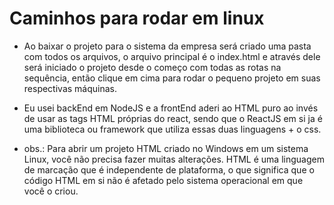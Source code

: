 # Caminhos para rodar em linux

- Ao baixar o projeto para o sistema da empresa será criado uma pasta com todos os arquivos, o arquivo principal é o index.html e através dele será iniciado o projeto desde o começo com todas as rotas na sequência, então clique em cima para rodar o pequeno projeto em suas respectivas máquinas.

- Eu usei backEnd em NodeJS e a frontEnd aderi ao HTML puro ao invés de usar as tags HTML próprias do react, sendo que o ReactJS em si ja é uma biblioteca ou framework que utiliza essas duas linguagens + o css.

- obs.: Para abrir um projeto HTML criado no Windows em um sistema Linux, você não precisa fazer muitas alterações. 
HTML é uma linguagem de marcação que é independente de plataforma, o que significa que o código HTML em si não é afetado pelo sistema operacional em que você o criou.
